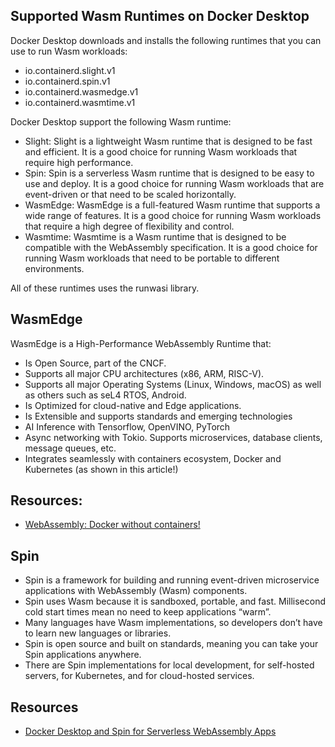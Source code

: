 ## Supported Wasm Runtimes on Docker Desktop


Docker Desktop downloads and installs the following runtimes that you can use to run Wasm workloads:

- io.containerd.slight.v1
- io.containerd.spin.v1
- io.containerd.wasmedge.v1
- io.containerd.wasmtime.v1


Docker Desktop support the following Wasm runtime:

- Slight: Slight is a lightweight Wasm runtime that is designed to be fast and efficient. It is a good choice for running Wasm workloads that require high performance.
- Spin: Spin is a serverless Wasm runtime that is designed to be easy to use and deploy. It is a good choice for running Wasm workloads that are event-driven or that need to be scaled horizontally.
- WasmEdge: WasmEdge is a full-featured Wasm runtime that supports a wide range of features. It is a good choice for running Wasm workloads that require a high degree of flexibility and control.
- Wasmtime: Wasmtime is a Wasm runtime that is designed to be compatible with the WebAssembly specification. It is a good choice for running Wasm workloads that need to be portable to different environments.


All of these runtimes uses the runwasi library.


## WasmEdge

WasmEdge is a High-Performance WebAssembly Runtime that:

- Is Open Source, part of the CNCF.
- Supports all major CPU architectures (x86, ARM, RISC-V).
- Supports all major Operating Systems (Linux, Windows, macOS) as well as others such as seL4 RTOS, Android.
- Is Optimized for cloud-native and Edge applications.
- Is Extensible and supports standards and emerging technologies
- AI Inference with Tensorflow, OpenVINO, PyTorch
- Async networking with Tokio. Supports microservices, database clients, message queues, etc.
- Integrates seamlessly with containers ecosystem, Docker and Kubernetes (as shown in this article!)

## Resources:

- [WebAssembly: Docker without containers!](https://wasmlabs.dev/articles/docker-without-containers/)

## Spin

- Spin is a framework for building and running event-driven microservice applications with WebAssembly (Wasm) components.
- Spin uses Wasm because it is sandboxed, portable, and fast. Millisecond cold start times mean no need to keep applications “warm”.
- Many languages have Wasm implementations, so developers don’t have to learn new languages or libraries.
- Spin is open source and built on standards, meaning you can take your Spin applications anywhere.
- There are Spin implementations for local development, for self-hosted servers, for Kubernetes, and for cloud-hosted services.


## Resources

- [Docker Desktop and Spin for Serverless WebAssembly Apps](https://www.fermyon.com/blog/spin-in-docker)


  
